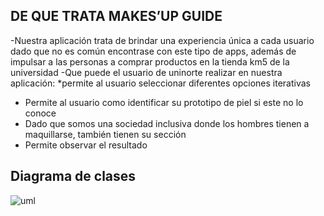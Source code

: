 ## DE QUE TRATA MAKES’UP GUIDE
-Nuestra aplicación trata de brindar una experiencia única a cada usuario dado que no es común
encontrase con este tipo de apps, además de impulsar a las personas a comprar productos en la
tienda km5 de la universidad
-Que puede el usuario de uninorte realizar en nuestra aplicación:
*permite al usuario seleccionar diferentes opciones iterativas
* Permite al usuario como identificar su prototipo de piel si este no lo conoce
* Dado que somos una sociedad inclusiva donde los hombres tienen a maquillarse, también tienen
su sección
* Permite observar el resultado

## Diagrama de clases
![uml](https://user-images.githubusercontent.com/98894991/171082435-22535c29-101e-4318-82e0-c994d1fda053.png)
